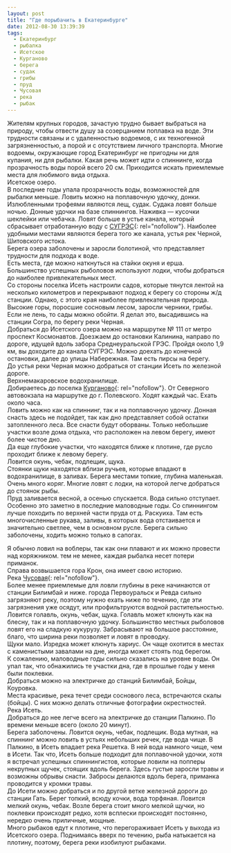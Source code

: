 ```yaml
---
layout: post
title: "Где порыбачить в Екатеринбурге"
date: 2012-08-30 13:39:39
tags:
  - Екатеринбург
  - рыбалка
  - Исетское
  - Курганово
  - берега
  - судак
  - грибы
  - пруд
  - Чусовая
  - река
  - рыбак
---
```

Жителям крупных городов, зачастую трудно бывает выбраться на природу,
чтобы отвести душу за созерцанием поплавка на воде. Эти трудности
связаны и с удаленностью водоемов, с их техногенной загрязненностью, а
порой и с отсутствием личного транспорта. Многие водоемы, окружающие
город Екатеринбург не пригодны ни для купания, ни для рыбалки. Какая
речь может идти о спиннинге, когда прозрачность воды порой всего 20 см.
Приходится искать приемлемые места для любимого вида отдыха.  
Исетское озеро.  
В последние годы упала прозрачность воды, возможностей для рыбалки
меньше. Ловить можно на поплавочную удочку, донки.  
Излюбленными трофеями являются лещ, судак. Судака ловят больше ночью.
Донные удочки на базе спиннингов. Наживка — кусочки шеклейки или
чебачка. Ловят больше в устье канала, который сбрасывает отработанную
воду с [СУГРЭС][1]{: rel="nofollow"}. Наиболее удобными местами являются
берега того же канала, устья рек Черной, Шитовского истока.  
Берега озера заболочены и заросли болотиной, что представляет трудности
для подхода к воде.  
Есть места, где можно наткнуться на стайки окуня и ерша.   
Большинство успешных рыболовов используют лодки, чтобы добраться до
наиболее привлекательных мест.  
Со стороны поселка Исеть настроили садов, которые тянутся лентой на
несколько километров и перекрывают подход к берегу со стороны ж/д
станции. Однако, с этого края наиболее привлекательная природа. Высокие
горы, поросшие сосновым лесом, заросли черники, грибы. Если не лень, то
сады можно обойти. Я делал это, высадившись на станции Согра, по берегу
реки Черная.   
Добраться до Исетского озера можно на маршрутке № 111 от метро проспект
Космонавтов. Доезжаем до остановки Калинина, направо по дороге, идущей
вдоль забора Среднеуральской ГРЭС. Пройдя около 1,9 км, вы доходите до
канала СУГРЭС. Можно доехать до конечной остановки, далее до улицы
Набережная. Там есть пирсы на берегу.  
До устья реки Черная можно добраться от станции Исеть по железной
дороге.  
Верхнемакаровское водохранилище.  
Добираетесь до поселка [Курганово][2]{: rel="nofollow"}. От Северного
автовокзала на маршрутке до г. Полевского. Ходят каждый час. Ехать около
часа.  
Ловить можно как на спиннинг, так и на поплавочную удочку. Донная снасть
здесь не подойдет, так как дно представляет собой остатки затопленного
леса. Все снасти будут оборваны. Только небольшие участки возле дома
отдыха, что расположен на левом берегу, имеют более чистое дно.  
Да еще глубокие участки, что находятся ближе к плотине, где русло
проходит ближе к левому берегу.  
Ловится окунь, чебак, подлещик, щука.  
Стоянки щуки находятся вблизи ручьев, которые впадают в водохранилище, в
заливах. Берега местами топкие, глубина маленькая. Очень много коряг.
Многие ловят с лодки, на которой легче добраться до стоянок рыбы.  
Пруд заливается весной, а осенью спускается. Вода сильно отступает.
Особенно это заметно в последние маловодные годы. Со спиннингом лучше
походить по верхней части пруда от д. Раскуиха. Там есть многочисленные
рукава, заливы, в которых вода отстаивается и значительно светлее, чем в
основном русле. Берега сильно заболочены, ходить можно только в сапогах.

Я обычно ловил на воблеры, так как они плавают и их можно провести над
коряжником. тем не менее, каждая рыбалка несет потери приманок.  
Справа возвышается гора Крон, она имеет свою историю.  
Река [Чусовая][3]{: rel="nofollow"}.  
Более менее приемлемые для ловли глубины в реке начинаются от станции
Билимбай и ниже. города Первоуральск и Ревда сильно загрязняют реку,
поэтому нужно ехать ниже по течению, где эти загрязнения уже осядут, или
профильтруются водной растительностью. Ловится голавль, окунь, чебак,
щука. Голавль может клюнуть как на блесну, так и на поплавочную удочку.
Большинство местных рыболовов ловят его на сладкую кукурузу. Забрасывают
на большое расстояние, благо, что ширина реки позволяет и ловят в
проводку.  
Щуки мало. Изредка может клюнуть хариус. Он чаще охотится в местах с
каменистыми завалами на дне, иногда может стоять под берегом.  
К сожалению, маловодные годы сильно сказались на уровне воды. Он упал
так, что обнажились те участки дна, где в прошлые годы у меня были
поклевки.  
Добраться можно на электричке до станций Билимбай, Бойцы, Коуровка.  
Места красивые, река течет среди соснового леса, встречаются скалы
(бойцы). С них можно делать отличные фотографии окрестностей.  
Река Исеть.  
Добраться до нее легче всего на электричке до станции Палкино. По
времени меньше всего (около 20 минут).  
Берега заболочены. Ловится окунь, чебак, подлещик. Вода мутная, на
спиннинг можно ловить в устьях небольших речек, где вода чище. В
Палкино, в Исеть впадает река Решетка. В ней вода намного чище, чем в
Исети. Так что, Исеть больше подходит для поплавочной удочки, хотя я
встречал успешных спиннингистов, которые ловили на попперы некрупных
щучек, стоящих вдоль берега. Здесь густые заросли травы и возможны
обрывы снасти. Забросы делаются вдоль берега, приманка проводится у
кромки травы.  
До Исети можно добраться и по другой ветке железной дороги до станции
Гать. Берег топкий, всюду кочки, вода торфяная. Ловится мелкий окунь,
чебак. Возле берега стоит много мелкой щучки, но поклевки происходят
редко, хотя всплески происходят постоянно, нередко очень приличные,
мощные.  
Много рыбаков едут к плотине, что перегораживает Исеть у выхода из
Исетского озера. Поднимаясь вверх по течению, рыба натыкается на
плотину, поэтому, берега реки изобилуют рыбаками.



[1]: http://fishingguru.ru/blog/Ribalka_dlia_vseh/38.html
[2]: http://fishingguru.ru/blog/Ribalka_dlia_vseh/3.html
[3]: http://fishingguru.ru/blog/Ribalka_dlia_vseh/7.html
